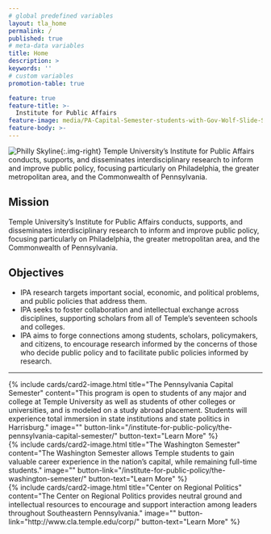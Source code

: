 ```yaml
---
# global predefined variables
layout: tla_home
permalink: /
published: true
# meta-data variables
title: Home
description: >
keywords: ''
# custom variables
promotion-table: true

feature: true
feature-title: >-
  Institute for Public Affairs
feature-image: media/PA-Capital-Semester-students-with-Gov-Wolf-Slide-Show.png
feature-body: >-
---
```

![Philly Skyline]({{site.baseurl}}/media/philly_skyline120.jpeg){:.img-right}
Temple University’s Institute for Public Affairs conducts, supports, and disseminates interdisciplinary research to inform and improve public policy, focusing particularly on Philadelphia, the greater metropolitan area, and the Commonwealth of Pennsylvania.

## Mission
Temple University’s Institute for Public Affairs conducts, supports, and disseminates interdisciplinary research to inform and improve public policy, focusing particularly on Philadelphia, the greater metropolitan area, and the Commonwealth of Pennsylvania.

## Objectives
- IPA research targets important social, economic, and political problems, and public policies that address them.
- IPA seeks to foster collaboration and intellectual exchange across disciplines, supporting scholars from all of Temple’s seventeen schools and colleges.
- IPA aims to forge connections among students, scholars, policymakers, and citizens, to encourage research informed by the concerns of those who decide public policy and to facilitate public policies informed by research.

___

<div class="row row-wide">
  <div class="col m12 l4">{% include cards/card2-image.html
    title="The Pennsylvania Capital Semester"
    content="This program is open to students of any major and college at Temple University as well as students of other colleges or universities, and is modeled on a study abroad placement. Students will experience total immersion in state institutions and state politics in Harrisburg."
    image=""
    button-link="/institute-for-public-policy/the-pennsylvania-capital-semester/"
    button-text="Learn More" %}
  </div>
  <div class="row row-wide">
    <div class="col m12 l4">{% include cards/card2-image.html
      title="The Washington Semester"
      content="The Washington Semester allows Temple students to gain valuable career experience in the nation’s capital, while remaining full-time students."
      image=""
      button-link="/institute-for-public-policy/the-washington-semester/"
      button-text="Learn More" %}
    </div>
    <div class="row row-wide">
      <div class="col m12 l4">{% include cards/card2-image.html
        title="Center on Regional Politics"
        content="The Center on Regional Politics provides neutral ground and intellectual resources to encourage and support interaction among leaders throughout Southeastern Pennsylvania."
        image=""
        button-link="http://www.cla.temple.edu/corp/"
        button-text="Learn More" %}
      </div>
</div>
